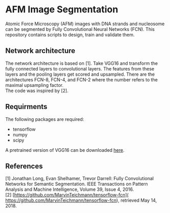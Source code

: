 # AFM Image Segmentation

Atomic Force Microscopy (AFM) images with DNA strands and nucleosome can be segmented by Fully Convolutional Neural Networks (FCN). This repository contains scripts to design, train and validate them.


## Network architecture

The network architecture is based on [1]. Take VGG16 and transform the fully connected layers to convolutional layers. The features from these layers and the pooling layers get scored and upsampled. There are the architectures FCN-8, FCN-4, and FCN-2 where the number refers to the maximal upsampling factor.  
The code was inspired by [2].


## Requirments

The following packages are required:
 * tensorflow
 * numpy
 * scipy
 
 A pretrained version of VGG16 can be downloaded [here](https://goo.gl/vfvQi2).
 
 
 ## References
 
 [1] Jonathan Long, Evan Shelhamer, Trevor Darrell: Fully Convolutional Networks for Semantic Segmentation. IEEE Transactions on Pattern Analysis and Machine Intelligence, Volume 39, Issue 4, 2016.  
 [2] [https://github.com/MarvinTeichmann/tensorflow-fcn](
 https://github.com/MarvinTeichmann/tensorflow-fcn), retrieved May 14, 2018.